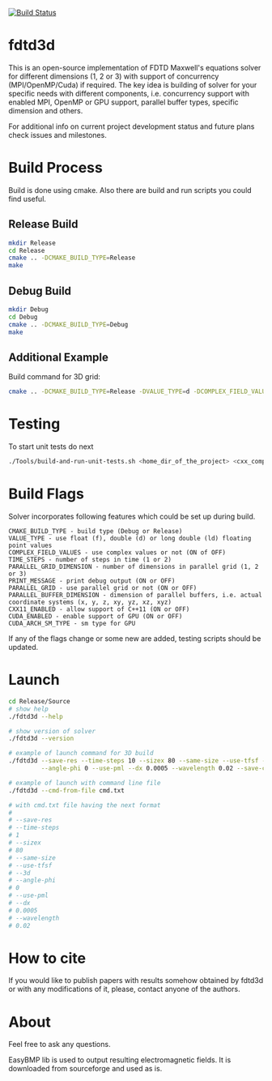 [![Build Status](https://travis-ci.org/zer011b/fdtd3d.svg?branch=master)](https://travis-ci.org/zer011b/fdtd3d)

# fdtd3d

This is an open-source implementation of FDTD Maxwell's equations solver for different dimensions (1, 2 or 3) with support of concurrency (MPI/OpenMP/Cuda) if required. The key idea is building of solver for your specific needs with different components, i.e. concurrency support with enabled MPI, OpenMP or GPU support, parallel buffer types, specific dimension and others.

For additional info on current project development status and future plans check issues and milestones.

# Build Process

Build is done using cmake. Also there are build and run scripts you could find useful.

## Release Build

```sh
mkdir Release
cd Release
cmake .. -DCMAKE_BUILD_TYPE=Release
make
```

## Debug Build

```sh
mkdir Debug
cd Debug
cmake .. -DCMAKE_BUILD_TYPE=Debug
make
```

## Additional Example

Build command for 3D grid:

```sh
cmake .. -DCMAKE_BUILD_TYPE=Release -DVALUE_TYPE=d -DCOMPLEX_FIELD_VALUES=OFF -DTIME_STEPS=2 -DPARALLEL_GRID_DIMENSION=3 -DPRINT_MESSAGE=OFF -DPARALLEL_GRID=OFF -DPARALLEL_BUFFER_DIMENSION=xyz -DCXX11_ENABLED=ON -DCUDA_ENABLED=OFF -DCUDA_ARCH_SM_TYPE=sm_50
```

# Testing

To start unit tests do next

```sh
./Tools/build-and-run-unit-tests.sh <home_dir_of_the_project> <cxx_compiler> <c_compiler> false
```

# Build Flags

Solver incorporates following features which could be set up during build.

```c_cpp
CMAKE_BUILD_TYPE - build type (Debug or Release)
VALUE_TYPE - use float (f), double (d) or long double (ld) floating point values
COMPLEX_FIELD_VALUES - use complex values or not (ON of OFF)
TIME_STEPS - number of steps in time (1 or 2)
PARALLEL_GRID_DIMENSION - number of dimensions in parallel grid (1, 2 or 3)
PRINT_MESSAGE - print debug output (ON or OFF)
PARALLEL_GRID - use parallel grid or not (ON or OFF)
PARALLEL_BUFFER_DIMENSION - dimension of parallel buffers, i.e. actual coordinate systems (x, y, z, xy, yz, xz, xyz)
CXX11_ENABLED - allow support of C++11 (ON or OFF)
CUDA_ENABLED - enable support of GPU (ON or OFF)
CUDA_ARCH_SM_TYPE - sm type for GPU
```

If any of the flags change or some new are added, testing scripts should be updated.

# Launch

```sh
cd Release/Source
# show help
./fdtd3d --help

# show version of solver
./fdtd3d --version

# example of launch command for 3D build
./fdtd3d --save-res --time-steps 10 --sizex 80 --same-size --use-tfsf --3d \
         --angle-phi 0 --use-pml --dx 0.0005 --wavelength 0.02 --save-cmd-to-file cmd.txt

# example of launch with command line file
./fdtd3d --cmd-from-file cmd.txt

# with cmd.txt file having the next format
#
# --save-res
# --time-steps
# 1
# --sizex
# 80
# --same-size
# --use-tfsf
# --3d
# --angle-phi
# 0
# --use-pml
# --dx
# 0.0005
# --wavelength
# 0.02
```

# How to cite

If you would like to publish papers with results somehow obtained by fdtd3d or with any modifications of it, please, contact anyone of the authors.

# About

Feel free to ask any questions.

EasyBMP lib is used to output resulting electromagnetic fields. It is downloaded from sourceforge and used as is.
